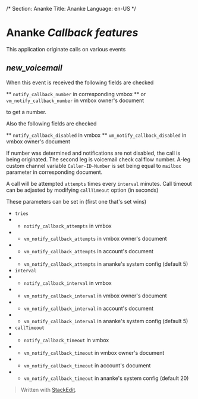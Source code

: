 /*
Section: Ananke
Title: Ananke
Language: en-US
*/

# Ananke *Callback features*

This application originate calls on various events

## *new_voicemail*

When this event is received the following fields are checked

** `notify_callback_number` in corresponding vmbox
** or `vm_notify_callback_number` in vmbox owner's document

to get a number.

Also the following fields are checked

** `notify_callback_disabled` in vmbox
** `vm_notify_callback_disabled` in vmbox owner's document

If number was determined and notifications are not disabled, the call is being originated. The second leg is voicemail check callflow number.
A-leg custom channel variable `Caller-ID-Number` is set being equal to `mailbox` parameter in corresponding document.

A call will be attempted `attempts` times every `interval` minutes. Call timeout can be adjasted by modifying `callTimeout` option (in seconds)

These parameters can be set in (first one that's set wins)

* `tries`
* * `notify_callback_attempts` in vmbox
* * `vm_notify_callback_attempts` in vmbox owner's document
* * `vm_notify_callback_attempts` in account's document
* * `vm_notify_callback_attempts` in ananke's system config (default 5)
* `interval`
* * `notify_callback_interval` in vmbox
* * `vm_notify_callback_interval` in vmbox owner's document
* * `vm_notify_callback_interval` in account's document
* * `vm_notify_callback_interval` in ananke's system config (default 5)
* `callTimeout`
* * `notify_callback_timeout` in vmbox
* * `vm_notify_callback_timeout` in vmbox owner's document
* * `vm_notify_callback_timeout` in account's document
* * `vm_notify_callback_timeout` in ananke's system config (default 20)

> Written with [StackEdit](https://stackedit.io/).